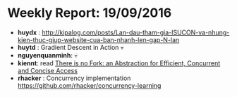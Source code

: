 # Weekly Report: 19/09/2016

- **huydx** : http://kipalog.com/posts/Lan-dau-tham-gia-ISUCON-va-nhung-kien-thuc-giup-website-cua-ban-nhanh-len-gap-N-lan
- **huytd** : Gradient Descent in Action 💀
- **nguyenquanminh**: 💀
- **kiennt**: read [There is no Fork: an Abstraction for Efficient, Concurrent and Concise Access](http://community.haskell.org/~simonmar/papers/haxl-icfp14.pdf)
- **rhacker** : Concurrency implementation
https://github.com/rhacker/concurrency-learning
